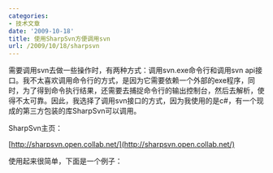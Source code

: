```yaml
---
categories:
- 技术文章
date: '2009-10-18'
title: 使用SharpSvn方便调用svn
url: /2009/10/18/sharpsvn
---
```



需要调用svn去做一些操作时，有两种方式：调用svn.exe命令行和调用svn api接口。我不太喜欢调用命令行的方式，是因为它需要依赖一个外部的exe程序，同时，为了得到命令执行结果，还需要去捕捉命令行的输出控制台，然后去解析，使得不太可靠。因此，我选择了调用svn接口的方式，因为我使用的是c#，有一个现成的第三方包装的库SharpSvn可以调用。

SharpSvn主页：
  
[http://sharpsvn.open.collab.net/](http://sharpsvn.open.collab.net/)

使用起来很简单，下面是一个例子：

<div class="cnblogs_code"><!--

Code highlighting produced by Actipro CodeHighlighter (freeware)
http://www.CodeHighlighter.com/

--><span style="color: #0000ff;">static</span><span style="color: #000000;">&nbsp;</span><span style="color: #0000ff;">void</span><span style="color: #000000;">&nbsp;Main(</span><span style="color: #0000ff;">string</span><span style="color: #000000;">[]&nbsp;args)
{
&nbsp;&nbsp;&nbsp;&nbsp;</span><span style="color: #0000ff;">using</span><span style="color: #000000;">&nbsp;(SvnClient&nbsp;client&nbsp;</span><span style="color: #000000;">=</span><span style="color: #000000;">&nbsp;</span><span style="color: #0000ff;">new</span><span style="color: #000000;">&nbsp;SvnClient())
&nbsp;&nbsp;&nbsp;&nbsp;{
&nbsp;&nbsp;&nbsp;&nbsp;&nbsp;&nbsp;&nbsp;&nbsp;SvnInfoEventArgs&nbsp;serverInfo;
&nbsp;&nbsp;&nbsp;&nbsp;&nbsp;&nbsp;&nbsp;&nbsp;SvnInfoEventArgs&nbsp;clientInfo;
&nbsp;&nbsp;&nbsp;&nbsp;&nbsp;&nbsp;&nbsp;&nbsp;SvnUriTarget&nbsp;repos&nbsp;</span><span style="color: #000000;">=</span><span style="color: #000000;">&nbsp;</span><span style="color: #0000ff;">new</span><span style="color: #000000;">&nbsp;SvnUriTarget(</span><span style="color: #800000;">"</span><span style="color: #800000;">http://svn.test.com/demo</span><span style="color: #800000;">"</span><span style="color: #000000;">);
&nbsp;&nbsp;&nbsp;&nbsp;&nbsp;&nbsp;&nbsp;&nbsp;SvnPathTarget&nbsp;local&nbsp;</span><span style="color: #000000;">=</span><span style="color: #000000;">&nbsp;</span><span style="color: #0000ff;">new</span><span style="color: #000000;">&nbsp;SvnPathTarget(</span><span style="color: #800000;">@"</span><span style="color: #800000;">d:\Work\Code\demo</span><span style="color: #800000;">"</span><span style="color: #000000;">);

&nbsp;&nbsp;&nbsp;&nbsp;&nbsp;&nbsp;&nbsp;&nbsp;client.GetInfo(repos,&nbsp;</span><span style="color: #0000ff;">out</span><span style="color: #000000;">&nbsp;serverInfo);
&nbsp;&nbsp;&nbsp;&nbsp;&nbsp;&nbsp;&nbsp;&nbsp;client.GetInfo(local,&nbsp;</span><span style="color: #0000ff;">out</span><span style="color: #000000;">&nbsp;clientInfo);

&nbsp;&nbsp;&nbsp;&nbsp;&nbsp;&nbsp;&nbsp;&nbsp;</span><span style="color: #0000ff;">string</span><span style="color: #000000;">&nbsp;path&nbsp;</span><span style="color: #000000;">=</span><span style="color: #000000;">&nbsp;</span><span style="color: #800000;">@"</span><span style="color: #800000;">d:\Work\Code\Demo</span><span style="color: #800000;">"</span><span style="color: #000000;">;
&nbsp;&nbsp;&nbsp;&nbsp;&nbsp;&nbsp;&nbsp;&nbsp;client.CleanUp(path);
&nbsp;&nbsp;&nbsp;&nbsp;&nbsp;&nbsp;&nbsp;&nbsp;client.Revert(path);
&nbsp;&nbsp;&nbsp;&nbsp;&nbsp;&nbsp;&nbsp;&nbsp;client.Update(path);

&nbsp;&nbsp;&nbsp;&nbsp;&nbsp;&nbsp;&nbsp;&nbsp;Console.WriteLine(</span><span style="color: #0000ff;">string</span><span style="color: #000000;">.Format(</span><span style="color: #800000;">"</span><span style="color: #800000;">serverInfo&nbsp;revision&nbsp;of&nbsp;{0}&nbsp;is&nbsp;{1}</span><span style="color: #800000;">"</span><span style="color: #000000;">,&nbsp;repos,&nbsp;serverInfo.Revision));
&nbsp;&nbsp;&nbsp;&nbsp;&nbsp;&nbsp;&nbsp;&nbsp;Console.WriteLine(</span><span style="color: #0000ff;">string</span><span style="color: #000000;">.Format(</span><span style="color: #800000;">"</span><span style="color: #800000;">clientInfo&nbsp;revision&nbsp;of&nbsp;{0}&nbsp;is&nbsp;{1}</span><span style="color: #800000;">"</span><span style="color: #000000;">, local,&nbsp;clientInfo.Revision));
&nbsp;&nbsp;&nbsp;&nbsp;}
}</span></div>